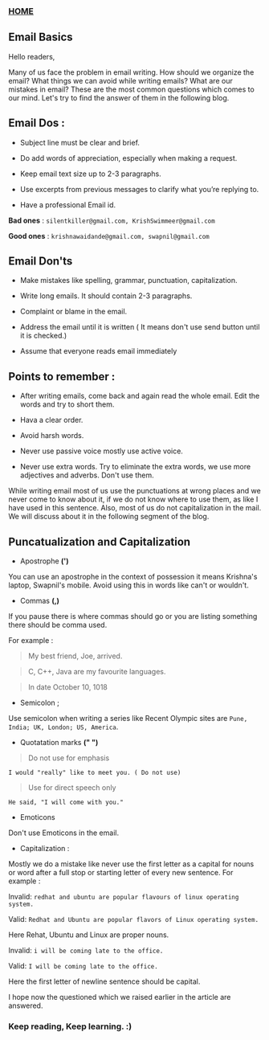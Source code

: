 ### [HOME](https://krishna-waidande.github.io/)

## Email Basics

Hello readers, 


Many of us face the problem in email writing. How should we organize the email? What things we can avoid while writing
emails? What are our mistakes in email? These are the most common questions which comes to our mind. 
Let's try to find the answer of them in the following blog.

## Email Dos : 

+ Subject line must be clear and brief.

+ Do add words of appreciation, especially when making a request.

+ Keep email text size up to 2-3 paragraphs.

+ Use excerpts from previous messages to clarify what you’re replying to.

+ Have a professional Email id.


**Bad ones** : `silentkiller@gmail.com, KrishSwimmeer@gmail.com`


**Good ones** : `krishnawaidande@gmail.com, swapnil@gmail.com`


## Email Don'ts

+ Make mistakes like spelling, grammar, punctuation, capitalization.

+ Write long emails. It should contain 2-3 paragraphs.

+ Complaint or blame in the email.

+ Address the email until it is written ( It means don't use send button until it is checked.)

+ Assume that everyone reads email immediately



## Points to remember :

+ After writing emails, come back and again read the whole email. Edit the words and try to short them.

+ Hava a clear order.

+ Avoid harsh words.

+ Never use passive voice mostly use active voice.

+ Never use extra words. Try to eliminate the extra words, we use more adjectives and adverbs. Don't use them.


While writing email most of us use the punctuations at wrong places and we never come to know about it, if we do not know
where to use them, as like I have used in this sentence. Also, most of us do not capitalization in the mail. We will discuss about it in the following segment of the blog.


## Puncatualization and Capitalization

+ Apostrophe **(')**

You can use an apostrophe in the context of possession it means Krishna's laptop, Swapnil's mobile.
Avoid using this in words like can't or wouldn't.


+ Commas **(,)**

If you pause there is where commas should go or you are listing something there should be comma used.

For example :

> My best friend, Joe, arrived.

> C, C++, Java are my favourite languages.

> In date October 10, 1018


+ Semicolon ;

Use semicolon when writing a series like Recent Olympic sites are `Pune, India; UK, London; US, America`.


+ Quotatation marks **(" ")**

> Do not use for emphasis

`I would "really" like to meet you. ( Do not use)`


> Use for direct speech only 
 

`He said, "I will come with you."`


+ Emoticons 

Don't use Emoticons in the email.

+ Capitalization :

Mostly we do a mistake like never use the first letter as a capital for nouns or word after a full stop or starting letter
of every new sentence.
For example :

Invalid: `redhat and ubuntu are popular flavours of linux operating system.`

Valid: `Redhat and Ubuntu are popular flavors of Linux operating system.`

Here Rehat, Ubuntu and Linux are proper nouns.

Invalid: `i will be coming late to the office.`

Valid: `I will be coming late to the office.`

Here the first letter of newline sentence should be capital.


I hope now the questioned which we raised earlier in the article are answered.


### Keep reading, Keep learning. :) 

